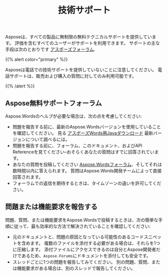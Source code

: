 ﻿---
title: 技術サポート
second_title: Aspose.WordsのためのJava
articleTitle: 技術サポート
linktitle: 技術サポート
type: docs
description: "Aspose.WordsforJavaは、すべてのユーザーが利用できる無料の技術サポートを提供します。 Aspose Free Support Forumを使用して、質問、問題、または機能要求を報告してください。"
weight: 80
url: /ja/java/technical-support/
timestamp: 2024-01-27-14-07-04
---

Asposeは、すべての製品に無制限の無料テクニカルサポートを提供しています。 評価を含むすべてのユーザーがサポートを利用できます。 サポートの主な手段は次のとおりです [アスポーズフォーラム](https://forum.aspose.com/c/words/8).

{{% alert color="primary" %}}

Asposeは電話での技術サポートを提供していないことに注意してください。 電話サポートは、販売および購入の質問に対してのみ利用可能です。

{{% /alert %}}

## Aspose無料サポートフォーラム

Aspose.Wordsのヘルプが必要な場合は、次の点を考慮してください:

* 問題を報告する前に、最新のAspose.Wordsバージョンを使用していることを確認してください。 見る [アスポーズWords用Javaダウンロード](https://releases.aspose.com/words/java/) 最新バージョンについて調べるには。
* 問題を報告する前に、フォーラム、このドキュメント、およびAPI Referenceを見てください–おそらくあなたの質問はすでに回答されています。
* あなたの質問を投稿してください [Aspose.Wordsフォーラム](https://forum.aspose.com/c/words/8)、そしてそれは数時間以内に答えられます。 質問はAspose.Words開発チームによって直接回答されます。
* フォーラムでの返信を期待するときは、タイムゾーンの違いを許可してください。

## 問題または機能要求を報告する

問題、質問、または機能要求をAspose.Wordsで投稿するときは、次の簡単な手順に従って、最も効率的な方法で解決されていることを確認してください:

* 元のドキュメントと、問題の原因となっている可能性のあるコードスニペットを含めます。 複数のファイルを添付する必要がある場合は、それらを1つに圧縮します。 添付ファイルにアクセスできるのは自分とAspose開発者だけであるため、`Aspose.Forums`にドキュメントを添付しても安全です。
* スレッドごとに1つの問題を報告してみてください。 別の問題、質問、または機能要求がある場合は、別のスレッドで報告してください。
